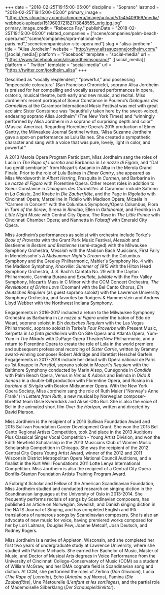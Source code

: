 +++
date = "2018-02-25T19:15:00-05:00"
discipline = "Soprano"
lastmod = "2018-02-25T19:15:00-05:00"
primary_image = "https://res.cloudinary.com/schmopera/image/upload/v1545409169/media/webhook-uploads/1519603721827/3848555_orig.jpg.jpg"
primary_image_credit = "Rebecca Fay."
publishDate = "2018-02-25T19:15:00-05:00"
related_companies = ["scene/companies/palm-beach-opera.md","scene/companies/opra-national-de-paris.md","scene/companies/on-site-opera.md"]
slug = "alisa-jordheim"
title = "Alisa Jordheim"
website = "http://www.alisasuzannejordheim.com/"
[[social_media]]
platform = "Facebook"
template = "social-media"
url = "https://www.facebook.com/alisajordheimsoprano/"
[[social_media]]
platform = " Twitter"
template = "social-media"
url = "https://twitter.com/jordheim_alisa"
+++

Described as “vocally resplendent,” “powerful,” and possessing “impeccable coloratura” (San Francisco Chronicle), soprano Alisa Jordheim is praised for her compelling and vocally assured performances in opera, oratorio, musical theatre, both early and new music, and recital. Miss Jordheim’s recent portrayal of Soeur Constance in Poulenc’s *Dialogues des Carmélites* at the Caramoor International Music Festival was met with great acclaim: Sister Constance was “beautifully taken here by the sweet-voiced, endearing soprano Alisa Jordheim” (The New York Times) and “winningly performed by Alisa Jordheim in a soprano of surprising depth and color” (Musical America). Regarding Florentine Opera’s 2015 production of Elmer Gantry, the Milwaukee Journal Sentinel writes, “Alisa Suzanne Jordheim gave a spot-on performance as Lulu Baines. She created a
sympathetic character and sang with a voice that was pure, lovely, light in color, and powerful."

A 2013 Merola Opera Program Participant, Miss Jordheim sang the roles of Lucia in *The Rape of Lucretia* and Barbarina in *Le nozze di Figaro*, and “Dal tuo gentil sembiante” from Mozart’s Ascanio in Alba in the Merola Grand Finale. Prior to the role of Lulu Baines in *Elmer Gantry*, she appeared as Miss Wordsworth in *Albert Herring*, Frasquita in *Carmen*, and Barbarina in *Le nozze di Figaro* with Florentine Opera. Other recent roles in addition to Soeur Constance in *Dialogues des Carmélites* at Caramoor include Satirino in *La Calisto*, 2nd Knabe in *Die Zauberflöte*, and the Page in *Rigoletto* with Cincinnati Opera;
Marzelline in Fidelio with Madison Opera; Micaëla in "Carmen in Concert" with the Columbus Symphony/Opera Columbus; Flora in *Turn of the Screw*, Sirena in *Rinaldo*, Ellen in *Oklahoma!*, and Fredrika in *A Little Night Music* with Central City Opera; The Rose in *The Little Prince* with Cincinnati Chamber Opera; and Nannetta in *Falstaff* with Emerald City Opera.

Miss Jordheim’s performances as soloist with orchestra include Torke's *Book of Proverbs* with the Grant Park Music Festival, *Messiah* and Bestienne in *Bestien und Bestienne* (semi-staged) with the Milwaukee Symphony Orchestra, *Messiah* with the Madison Bach Musicians, First Fairy in Mendelssohn's *A Midsummer Night's Dream* with the Columbus Symphony and the Greeley Philharmonic, Mahler's Symphony No. 4 with the Madison Symphony, *Knoxville: Summer of 1915* with the Hilton Head Symphony Orchestra, J. S. Bach’s Cantata No. 29 with the Dayton Philharmonic, Carmina Burana and *Exsultate, jubilate* with the Fox Valley Symphony, Mozart’s Mass in C Minor with the CCM Concert Orchestra, *The Revelations of Divine Love* (Cooman) with the Bel Canto Chorus, *Ein deutsches Requiem* (as guest soprano soloist) with the Lawrence University Symphony Orchestra, and favorites by Rodgers & Hammerstein and Andrew Lloyd Webber with the Northwest Indiana Symphony.

Engagements in 2016-2017 included a return to the Milwaukee Symphony Orchestra as Barbarina in *Le nozze di Figaro* under the baton of Edo de Waart, soprano soloist in *Ein deutsches Requiem* with the Las Vegas Philharmonic, soprano soloist in Torke's *Four Proverbs* with Present Music, Serpetta in *La finta giardiniera* with On Site Opera and Atlanta Opera, Yum-Yum in *The Mikado* with DuPage Opera Theatre/New Philharmonic, and a return to Florentine Opera to create the role of Lola in the world premiere and subsequent professional recording of *Sister Carrie*, written by Grammy award-winning composer Robert Aldridge and librettist Herschel Garfein. Engagements in 2017-2018 include her debut with Opéra national de Paris as 1st Knappe in *Parsifal*, soprano soloist in Mozart's *Requiem* with the Baltimore Symphony conducted by Marin Alsop, Cunégonde in *Candide* with Palm Beach Opera, Venus in *Venus & Adonis* and Belinda in *Dido & Aeneas* in a double-bill production with Florentine Opera, and Rosina in *Il barbiere di Siviglia* with Boston Midsummer Opera. With the New York Opera Society, Miss Jordheim sang the role of Ruth Maier ("Norway's Anne Frank") in *Letters from Ruth*, a new musical by Norwegian composer-librettist team Gisle Kverndokk and Aksel-Otto Bull. She is also the voice of Bel in the animated short film *Over the Horizon*, written and directed by David Pierson. 

Miss Jordheim is the recipient of a 2016 Sullivan Foundation Award and 2015 Sullivan Foundation Career Development Grant. She won the 2015 Bel Canto Regional Artists Competition, took 2nd place in the 2013 Auditions Plus Classical Singer Vocal Competition - Young Artist Division, and won the Edith Newfield Scholarship in the 2013 Musicians Club of Women
Music Scholarship Competition in Chicago. She was the recipient of the 2012 Central City Opera Young Artist Award, winner of the 2012 and 2011 Wisconsin District Metropolitan Opera National Council Auditions, and a finalist in the Kurt Weill Foundation’s 2011 Lotte Lenya International Competition. Miss Jordheim is also the recipient of a Central City Opera Bonfils-Stanton Foundation Artists Training Program Award. 

A Fulbright Scholar and Fellow of the American Scandinavian Foundation, Miss Jordheim studied and conducted research on singing diction in the Scandinavian languages at the University of Oslo in 2013-2014. She frequently performs recitals of songs by Scandinavian composers, has published an article on Norwegian, Swedish, and Danish singing diction in the NATS Journal of Singing, and has completed English and IPA translations of numerous songs by Scandinavian composers. She is also an advocate of new music for voice, having premiered works composed for her by Lori Laitman, Douglas Pew, Joanne Metcalf, Josh Deutsch, and Rodney Rogers.

Miss Jordheim is a native of Appleton, Wisconsin, and she completed her first two years of undergraduate study at Lawrence University, where she studied with Patrice Michaels. She earned her Bachelor of Music, Master of Music, and Doctor of Musical Arts degrees in Voice Performance from the University of Cincinnati College-Conservatory of Music (CCM) as a student of William McGraw, and her DMA cognate field is Scandinavian song and diction. At CCM, she performed the roles of Zerlina (*Don Giovanni*), Lucia (*The Rape of Lucretia*), Echo (*Ariadne auf Naxos*), Pamina (*Die Zauberflöte*), Une Pâstourelle (*L'enfant et les sortilèges*), and the partial role of Mademoiselle Silberklang (*Der Schauspieldirektor*).
